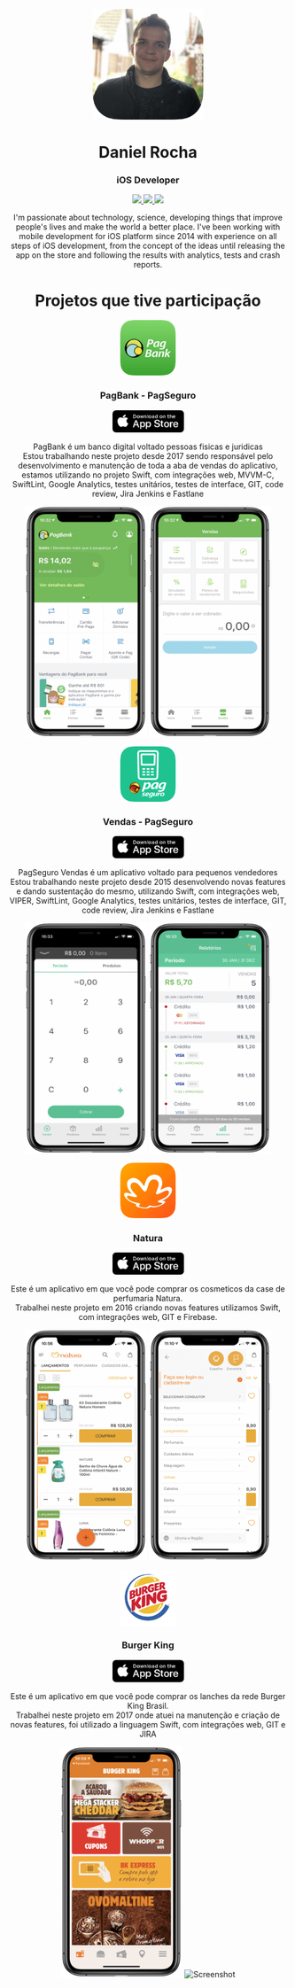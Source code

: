 <!-- Header -->
<p align="center">
  <img width="200" height="200" src="./images/profile.jpeg"/>
</p>
<h1 align="center">Daniel Rocha</h1>
<h3 align="center">iOS Developer</h3>

<!-- Contacts -->
<p align="center">
  <a href="https://github.com/danielrsousa">
    <img src="https://img.shields.io/static/v1?label=Github&message=danielrsousa&style=for-the-badge">
  </a>
  <a href="https://linkedin.com/in/danielrsousa/">
    <img src="https://img.shields.io/static/v1?label=LinkedIn&message=danielrsousa&color=2867B2&style=for-the-badge">
  </a>
  <a href="mailto:danielrochadesousa@gmail.com">
    <img src="https://img.shields.io/static/v1?label=Email&message=Daniel&color=F76831&style=for-the-badge">
  </a>
</p>

<!-- About of me -->
<p align="center">
I'm passionate about technology, science, developing things that improve people's lives and make the world a better place. I've been working with mobile development for iOS platform since 2014 with experience on all steps of iOS development, from the concept of the ideas until releasing the app on the store and following the results with analytics, tests and crash reports.
</p>

<h1 align="center">Projetos que tive participação</h1>

<p align="center">
 <img src="./images/pagbank/logo.png" alt="App Icon" width="100" height="100">
</p>

<h3 align="center">PagBank - PagSeguro</h3>

<p align="center">
 <a href="https://itunes.apple.com/br/app/pagseguro/id1186059012">
  <img src="./images/app_store_badge.png" alt="App Store Badge" width="129" height="40">
 </a>
</p>

<p align="center">
 PagBank é um banco digital voltado pessoas fisicas e juridicas<br>
 Estou trabalhando neste projeto desde 2017 sendo responsável pelo desenvolvimento e manutenção de toda a aba de vendas do aplicativo, estamos utilizando no projeto Swift, com integrações web, MVVM-C, SwiftLint, Google Analytics, testes unitários, testes de interface, GIT, code review, Jira Jenkins e Fastlane
</p>
<p align="center">
  <img src="./images/pagbank/page1.png" alt="Screenshot" width="220" height="417">
   <img src="./images/pagbank/page2.png" alt="Screenshot" width="220" height="417">
</p>

<p align="center">
 <img src="./images/vendas/logo.png" alt="App Icon" width="100" height="100">
</p>

<h3 align="center">Vendas - PagSeguro</h3>

<p align="center">
 <a href="https://itunes.apple.com/br/app/pagseguro-vendas/id578294843">
  <img src="./images/app_store_badge.png" alt="App Store Badge" width="129" height="40">
 </a>
</p>

<p align="center">
 PagSeguro Vendas é um aplicativo voltado para pequenos vendedores<br>
 Estou trabalhando neste projeto desde 2015 desenvolvendo novas features e dando sustentação do mesmo, utilizando Swift, com integrações web, VIPER, SwiftLint, Google Analytics, testes unitários, testes de interface, GIT, code review, Jira Jenkins e Fastlane
</p>

<p align="center">
 <img src="./images/vendas/page1.png" alt="Screenshot" width="220" height="417">
  <img src="./images/vendas/page2.png" alt="Screenshot" width="220" height="417">
</p>

<p align="center">
 <img src="./images/natura/logo.png" alt="App Icon" width="100" height="100">
</p>

<h3 align="center">Natura</h3>

<p align="center">
 <a href="https://apps.apple.com/br/app/natura-cosm%C3%A9ticos-e-maquiagem/id1061637276">
  <img src="./images/app_store_badge.png" alt="App Store Badge" width="129" height="40">
 </a>
</p>

<p align="center">
Este é um aplicativo em que você pode comprar os cosmeticos da case de perfumaria Natura.<br>
Trabalhei neste projeto em 2016 criando novas features utilizamos Swift, com integrações web, GIT e Firebase.
</p>

<p align="center">
 <img src="./images/natura/page1.png" alt="Screenshot" width="220" height="417">
  <img src="./images/natura/page2.png" alt="Screenshot" width="220" height="417">
</p>


<p align="center">
 <img src="./images/burgerking/logo.png" alt="App Icon" width="100" height="100">
</p>

<h3 align="center">Burger King</h3>

<p align="center">
 <a href="https://apps.apple.com/br/app/natura-cosm%C3%A9ticos-e-maquiagem/id1061637276">
  <img src="./images/app_store_badge.png" alt="App Store Badge" width="129" height="40">
 </a>
</p>

<p align="center">
 Este é um aplicativo em que você pode comprar os lanches da rede Burger King Brasil.<br>
Trabalhei neste projeto em 2017 onde atuei na manutenção e criação de novas features, foi utilizado a linguagem Swift, com integrações web, GIT e JIRA
</p>

<p align="center">
 <img src="./images/burgerking/page1.png" alt="Screenshot" width="220" height="417">
  <img src="./images/burgerking/page2.png" alt="Screenshot" width="220" height="417">
</p>
